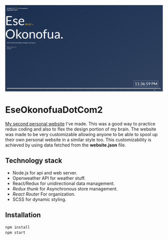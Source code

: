 <img src = 'https://github.com/EseOkonofua/EseOkonofuaDotCom2/blob/master/github/screenshot.PNG'  />

# EseOkonofuaDotCom2 
[My second personal website](https://eokonofuadotcom2.herokuapp.com)
I've made. This was a good way to practice redux coding and also to flex the design portion of my brain.
The website was made to be very customizable allowing anyone to be able to spool up their own personal website in a similar style too. This customizability is achieved by using data fetched from the **website.json** file.

## Technology stack
- Node.js for api and web server.
- Openweather API for weather stuff.
- React/Redux for unidirectional data management.
- *Redux thunk* for Asynchronous store management. 
- *React Router* For organization.
- SCSS for dynamic styling.

## Installation
```javascript
npm install
npm start
```
